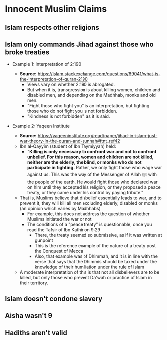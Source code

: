 # Innocent Muslim Claims

## Islam respects other religions

## Islam only commands Jihad against those who broke treaties

- Example 1: Interpretation of 2:190
	- **Source:** https://islam.stackexchange.com/questions/69041/what-is-the-interpretation-of-quran-2190
		- Views vary on whether 2:190 is abrogated.
		- But when it is, transgression is about killing women, children and disabled men, and depending on the Madhhab, monks and old men.
		- "Fight those who fight you" is an interpretation, but fighting those who do not fight you is not forbidden.
		- "Kindness is not forbidden", as it is said.

- Example 2: Yaqeen Institute
	- **Source:** https://yaqeeninstitute.org/read/paper/jihad-in-islam-just-war-theory-in-the-quran-and-sunnah#ftnt_ref42
	- Ibn al-Qayyim (student of Ibn Taymiyyah) held:
		- "**Killing is only necessary to confront war and not to confront unbelief. For this reason, women and children are not killed, neither are the elderly, the blind, or monks who do not participate in fighting.** Rather, we only fight those who wage war against us. This was the way of the Messenger of Allah ﷺ with the people of the earth. He would fight those who declared war on him until they accepted his religion, or they proposed a peace treaty, or they came under his control by paying tribute."
	- That is, Muslims believe that disbelief essentially leads to war, and to prevent it, they will kill all men excluding elderly, disabled or monks (an opinion which varies by Madhhabs)
		- For example, this does not address the question of whether Muslims initiated the war or not
		- The conditions of a "peace treaty" is questionable, once you read the Tafsir of Ibn Kathir on 9:29
			- There, the treaty seemed so submissive, as if it was written at gunpoint
			- This is the reference example of the nature of a treaty post the Conquest of Mecca
			- Also, that example was of Dhimmah, and it is in line with the verse that says that the Dhimmis should be taxed under the knowledge of their humiliation under the rule of Islam
	- A moderate interpretation of this is that not all disbelievers are to be killed, but only those who prevent Da'wah or practice of Islam in their territory.

## Islam doesn't condone slavery

## Aisha wasn't 9

## Hadiths aren't valid
